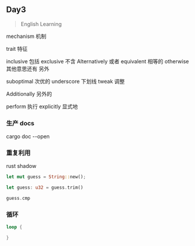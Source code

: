 ## Day3

> English Learning

mechanism 机制

trait 特征

inclusive 包括
exclusive 不含
Alternatively 或者
equivalent 相等的
otherwise 其他意思还有 另外

suboptimal 次优的
underscore 下划线
tweak 调整

Additionally 另外的

perform 执行
explicitly 显式地


### 生产 docs

cargo doc --open

### 重复利用

rust shadow

```rs
let mut guess = String::new();

let guess: u32 = guess.trim()

guess.cmp


```

### 循环

```rs
loop {

}
```
